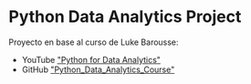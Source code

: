 # Python Data Analytics Project

Proyecto en base al curso de Luke Barousse:
- YouTube ["Python for Data Analytics"](https://www.youtube.com/watch?v=wUSDVGivd-8&t=27689s)
- GitHub ["Python_Data_Analytics_Course"](https://github.com/lukebarousse/Python_Data_Analytics_Course)